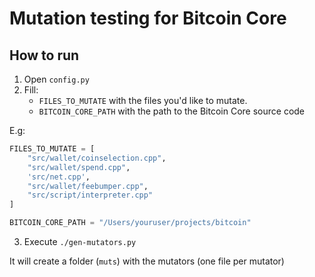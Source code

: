 # Mutation testing for Bitcoin Core

## How to run
1. Open `config.py`
2. Fill:
   - `FILES_TO_MUTATE` with the files you'd like to mutate.
   - `BITCOIN_CORE_PATH` with the path to the Bitcoin Core source code

E.g:
```py
FILES_TO_MUTATE = [
    "src/wallet/coinselection.cpp",
    "src/wallet/spend.cpp",
    'src/net.cpp',
    "src/wallet/feebumper.cpp",
    "src/script/interpreter.cpp"
]

BITCOIN_CORE_PATH = "/Users/youruser/projects/bitcoin"
```

3. Execute `./gen-mutators.py`

It will create a folder (`muts`) with the mutators (one file per mutator)